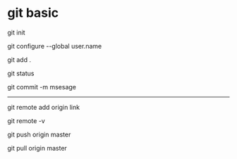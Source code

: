 # git basic

git init

git configure --global user.name

git add .

git status 

git commit -m msesage

--------------------------

git remote add origin link

git remote -v

git push origin master

git pull origin master


